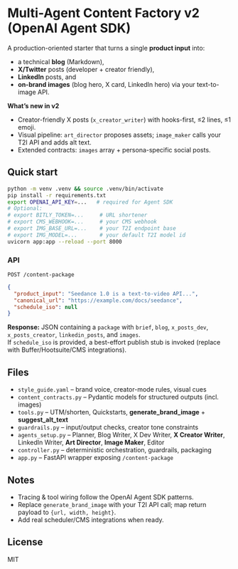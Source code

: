 # Multi-Agent Content Factory v2 (OpenAI Agent SDK)

A production-oriented starter that turns a single **product input** into:
- a technical **blog** (Markdown),
- **X/Twitter** posts (developer + creator friendly),
- **LinkedIn** posts, and
- **on-brand images** (blog hero, X card, LinkedIn hero) via your text-to-image API.

**What’s new in v2**
- Creator-friendly X posts (`x_creator_writer`) with hooks-first, ≤2 lines, ≤1 emoji.
- Visual pipeline: `art_director` proposes assets; `image_maker` calls your T2I API and adds alt text.
- Extended contracts: `images` array + persona-specific social posts.

## Quick start

```bash
python -m venv .venv && source .venv/bin/activate
pip install -r requirements.txt
export OPENAI_API_KEY=...   # required for Agent SDK
# Optional:
# export BITLY_TOKEN=...     # URL shortener
# export CMS_WEBHOOK=...     # your CMS webhook
# export IMG_BASE_URL=...    # your T2I endpoint base
# export IMG_MODEL=...       # your default T2I model id
uvicorn app:app --reload --port 8000
```

### API

`POST /content-package`

```json
{
  "product_input": "Seedance 1.0 is a text-to-video API...",
  "canonical_url": "https://example.com/docs/seedance",
  "schedule_iso": null
}
```

**Response:** JSON containing a `package` with `brief`, `blog`, `x_posts_dev`, `x_posts_creator`, `linkedin_posts`, and `images`.  
If `schedule_iso` is provided, a best-effort publish stub is invoked (replace with Buffer/Hootsuite/CMS integrations).

## Files

- `style_guide.yaml` – brand voice, creator-mode rules, visual cues
- `content_contracts.py` – Pydantic models for structured outputs (incl. images)
- `tools.py` – UTM/shorten, Quickstarts, **generate_brand_image** + **suggest_alt_text**
- `guardrails.py` – input/output checks, creator tone constraints
- `agents_setup.py` – Planner, Blog Writer, X Dev Writer, **X Creator Writer**, LinkedIn Writer, **Art Director**, **Image Maker**, Editor
- `controller.py` – deterministic orchestration, guardrails, packaging
- `app.py` – FastAPI wrapper exposing `/content-package`

## Notes
- Tracing & tool wiring follow the OpenAI Agent SDK patterns.
- Replace `generate_brand_image` with your T2I API call; map return payload to `{url, width, height}`.
- Add real scheduler/CMS integrations when ready.

## License
MIT
